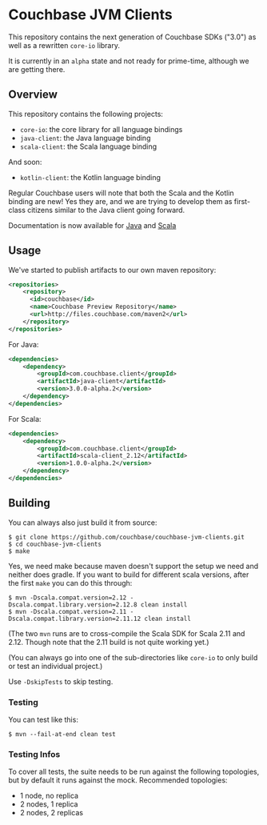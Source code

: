 # Couchbase JVM Clients

This repository contains the next generation of Couchbase SDKs ("3.0") as well as a rewritten 
`core-io` library.

It is currently in an `alpha` state and not ready for prime-time, although we are getting there.

## Overview

This repository contains the following projects:

 - `core-io`: the core library for all language bindings
 - `java-client`: the Java language binding
 - `scala-client`: the Scala language binding

And soon:

 - `kotlin-client`: the Kotlin language binding
 
Regular Couchbase users will note that both the Scala and the Kotlin binding are new! Yes they are, 
and we are trying to develop them as first-class citizens similar to the Java client going forward.
 
Documentation is now available for [Java](https://docs.couchbase.com/java-sdk/3.0/hello-world/start-using-sdk.html) 
and [Scala](https://docs.couchbase.com/scala-sdk/1.0/start-using-sdk.html)
 
## Usage

We've started to publish artifacts to our own maven repository:

```xml
<repositories>
    <repository>
      <id>couchbase</id>
      <name>Couchbase Preview Repository</name>
      <url>http://files.couchbase.com/maven2</url>
    </repository>
</repositories>
```

For Java:

```xml
<dependencies>
    <dependency>
        <groupId>com.couchbase.client</groupId>
        <artifactId>java-client</artifactId>
        <version>3.0.0-alpha.2</version>
    </dependency>
</dependencies>
```

For Scala:

```xml
<dependencies>
    <dependency>
        <groupId>com.couchbase.client</groupId>
        <artifactId>scala-client_2.12</artifactId>
        <version>1.0.0-alpha.2</version>
    </dependency>
</dependencies>
```

## Building
You can always also just build it from source:

```
$ git clone https://github.com/couchbase/couchbase-jvm-clients.git
$ cd couchbase-jvm-clients
$ make
```

Yes, we need make because maven doesn't support the setup we need and neither does gradle. If you
want to build for different scala versions, after the first `make` you can do this through:

```
$ mvn -Dscala.compat.version=2.12 -Dscala.compat.library.version=2.12.8 clean install
$ mvn -Dscala.compat.version=2.11 -Dscala.compat.library.version=2.11.12 clean install
```

(The two `mvn` runs are to cross-compile the Scala SDK for Scala 2.11 and 2.12.  Though note that the 2.11 build is not quite working yet.)

(You can always go into one of the sub-directories like `core-io` to only build or test an 
individual project.)

Use `-DskipTests` to skip testing.

### Testing 

You can test like this:

```
$ mvn --fail-at-end clean test
```

### Testing Infos

To cover all tests, the suite needs to be run against the following topologies, but by default it
runs against the mock. Recommended topologies:

 - 1 node, no replica
 - 2 nodes, 1 replica
 - 2 nodes, 2 replicas